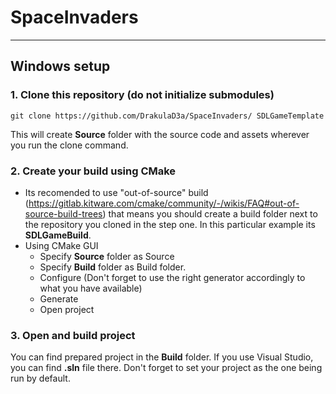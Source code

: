 # SpaceInvaders

---
## Windows setup
### 1. Clone this repository (do not initialize submodules)
~~~
git clone https://github.com/DrakulaD3a/SpaceInvaders/ SDLGameTemplate
~~~
This will create **Source** folder with the source code and assets wherever you run the clone command.

### 2. Create your build using CMake
- Its recomended to use "out-of-source" build (https://gitlab.kitware.com/cmake/community/-/wikis/FAQ#out-of-source-build-trees) that means you should create a build folder next to the repository you cloned in the step one.
In this particular example its **SDLGameBuild**.
- Using CMake GUI
  - Specify **Source** folder as Source
  - Specify **Build** folder as Build folder.
  - Configure (Don't forget to use the right generator accordingly to what you have available)
  - Generate
  - Open project

### 3. Open and build project
You can find prepared project in the **Build** folder.
If you use Visual Studio, you can find **.sln** file there. Don't forget to set your project as the one being run by default.
